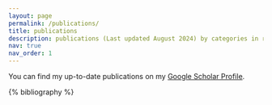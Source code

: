 ```yaml
---
layout: page
permalink: /publications/
title: publications
description: publications (Last updated August 2024) by categories in reversed chronological order. generated by jekyll-scholar.
nav: true
nav_order: 1
---
```


You can find my up-to-date publications on my [Google Scholar Profile](https://scholar.google.com/citations?user=QL5PQQgAAAAJ&hl=en).

<!-- _pages/publications.md -->
<div class="publications">

{% bibliography %}

</div>
